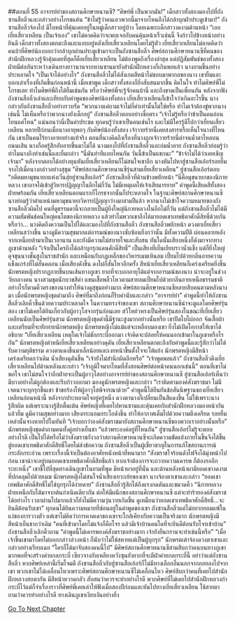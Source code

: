 ##ตอนที่ 55 อาจารย์ย่าของสถานศึกษาหนานซี?
“ศิษย์พี่ เป็นพวกมัน!”
เด็กสาวทั้งสองมองไปที่ถังซานสือลิ่วและกล่าวอย่างโกรธแค้น “ข้าไม่รู้ว่าคนเลวพวกนี้มาจากไหนถึงได้กล้าบุกฝ่าประตูเข้ามา!”
ถังซานสือลิ่วจ้องไป มีใบหน้าที่คุ้นเคยอยู่ในหมู่เด็กสาวอยู่บ้าง โดยเฉพาะเด็กสาวงดงามด้านหน้า
“เออ เยี่ยเสี่ยวเหลียน เป็นเจ้าเอง”
เขาไม่คาดคิดว่าจะพบเจอกับคนคุ้นหน้าเร็วเช่นนี้ จึงก้าวไปข้างหน้าอย่างยินดี
เด็กสาวทั้งสองตกตะลึงและแอบอยู่หลังเยี่ยเสี่ยวเหลียนโดยไม่รู้ตัว
เยี่ยเสี่ยวเหลียนไม่คาดคิดว่าคนบ้าที่ศิษย์น้องบอกว่ากล้าบุกผ่านประตูเข้ามาจะเป็นถังซานสือลิ่ว
ศิษย์สถานศึกษาหนานซีที่คนของสำนักฝึกหลวงรู้จักคุ้นเคยที่สุดก็คือเยี่ยเสี่ยวเหลียน ไม่ต้องพูดถึงเรื่องล่าสุด แค่ปฏิสัมพันธ์ของทั้งสองฝ่ายมีต่อกันระหว่างเดินทางยาวนานจากหานซานมายังสำนักฝึกหลวงก็เกินพอแล้ว
นางถามขึ้นอย่างประหลาดใจ “เป็นเจ้าได้อย่างไร”
ถังซานสือลิ่วไม่ได้สังเกตสีหน้าไม่ชอบมาพากลของนาง เขายิ้มและบอกเล่าเรื่องที่เกิดขึ้นก่อนหน้านี้
เมื่อเขาพูด เด็กสาวทั้งสองก็ยิ่งสับสนมากขึ้น คิดในใจ ทำไมศิษย์พี่ไม่โกรธเลย ทำไมศิษย์พี่ถึงได้ยิ้มเช่นกัน
หรือว่าศิษย์พี่จะรู้จักคนบ้านี่ และถึงขาดเป็นเพื่อนกัน
หลังจากฟังถังซานสือลิ่วเล่าและเทียบกับคำพูดของศิษย์น้องทั้งสอง เยี่ยเสี่ยวเหลียนก็เข้าใจว่าเกิดอะไรขึ้น นางกล่าวกับถังซานสือลิ่วอย่างรวบรัด “พวกนางแค่ถามเจ้าไม่กี่คำเท่านั้นไม่ใช่หรือ ทำไมเจ้าต้องขู่พวกนางเช่นนี้ ไม่เห็นหรือว่าพวกนางยังเด็กอยู่”
ถังซานสือลิ่วตอบอย่างซื่อตรง “เจ้าไม่รู้หรือว่าข้าเป็นคนอ่อนโยนแค่ไหน”
แน่นอนว่านี่เป็นคำประชด ทุกคนรู้ว่าเขาเป็นคนเช่นไร และไม่มีใครรู้ดีไปกว่าเยี่ยนเสี่ยวเหลียน หลายปีก่อนเมื่อนางอายุพอๆ กับศิษย์น้องทั้งสอง เจ้าวายร้ายนี่เคยสงสารหรือเห็นใจนางที่ไหนกัน เขาเป็นคนไร้ยางอายอย่างแท้จริง
ตอนที่นางคิดถึงเรื่องที่นางถูกเจ้าวายร้ายนี่ด่าจนน้ำตาไหลบนถนนเสิน นางก็อดรู้สึกอับอายขึ้นมาไม่ได้ นางมองไปที่ถังซานสือลิ่วและถ่มน้ำลาย
ถังซานสือลิ่วย่อมรู้ว่าทำไมนางถึงทำเช่นนี้และยิ้มกล่าว “นี่มันท่าทีแบบไหนกัน วันนี้ข้าเป็นแขกนะ”
“ข้าจำไม่ได้ว่าเคยเชิญเจ้ามา”
หลังจากตอบโต้อย่างหุนหันเยี่ยเสี่ยวเหลียนก็ไม่สนใจเขาอีก นางหันไปหาฮู่ซานสือเอ้อร์รอยยิ้มจางไปเมื่อนางกล่าวอย่างสุขุม “ศิษย์สถานศึกษาหนานซีรุ่นสามเยี่ยเสี่ยวเหลียน”
ฮู่ซานสือเอ้อร์ตอบ “อดีตมหามุขนายกแห่งเวิ่นสุ่ยฮู่ซานสือเอ้อร์”
ถังซานสือลิ่วที่ด้านข้างพยักหน้า “นี่คือมุขนายกของนิกายหลวง เขาอาจได้เข้าสู่วิหารปฏิญญาในอีกไม่กี่วัน ไม่มีเหตุผลให้เจ้าเสียมารยาท”
คำพูดนี้เสียดสีทั้งสองฝ่ายพร้อมกัน
เยี่ยเสี่ยวเหลียนตอนแรกก็โกรธจากนั้นก็ประหลาดใจ
ในฐานะศิษย์สถานศึกษาหนานซี นางย่อมรู้ว่าตำแหน่งมหามุขนายกวิหารปฏิญญาว่างมาสามปีแล้ว หากนางไม่เข้าใจความหมายของถังซานสือลิ่วผิดไป คนที่ดูธรรมดานี้จะกลายเป็นผู้ยิ่งใหญ่นิกายหลวงในอีกไม่กี่วัน แต่ถังซานสือลิ่วไม่ได้มีความสัมพันธ์คนใหญ่คนโตของนิกายหลวง แล้วทำไมพวกเขาถึงได้มายอดเขาเทพธิดาศักดิ์สิทธิ์ด้วยกัน หรือว่า...
นางคิดถึงความเป็นไปได้และมองไปที่ถังซานสือลิ่ว
ถังซานสือลิ่วพยักหน้า
ดวงตาเยี่ยเสี่ยวเหลียนสว่างขึ้น นางดูมีความสุขมากแต่อารมณ์ของนางซับซ้อนยิ่งกว่านั้น
มีทั้งความปีติ ผ่อนคลายหลังจากเหนื่อยล้ามาเป็นเวลานาน และยังมีความไม่สบายใจและสับสน
ทันใดนั้นเสียงหนึ่งก็ดังมาจากทางภูเขาด้านหลัง
“เจ้าเป็นใครถึงได้กล้าบุกรุกแดนศักดิ์สิทธิ์”
เป็นเสียงที่เย็นเยียบราวน้ำแข็ง แต่ก็ยิ่งใหญ่ดุจขุนนางชั้นสูงในราชสำนัก และเหมือนกับกฎเหล็กของวิหารเมฆเหินลม เปี่ยมไปด้วยกลิ่นอายความแข็งแกร่งที่ไม่สั่นคลอน
เมื่อเสียงดังขึ้น ดงไผ่ก็สั่นไหวอีกครั้ง สีหน้าเยี่ยเสี่ยวเหลียนก็เคร่งเครียดยิ่งขึ้น
นักพรตหญิงปรากฏกายขึ้นบนเส้นทางภูเขา ยากที่จะบอกอายุได้แต่จากอารมณ์ของนาง น่าจะอยู่ในช่วงวัยกลางคน
นางสวมชุดนักบวชสีดำ แขนเสื้อพลิ้วไหวตามสายลมเปี่ยมไปด้วยกลิ่นอายเหนือธรรมชาติ อย่างไรก็ตามคิ้วตรงของนางทำให้นางดูสุขุมอย่างมาก
ศิษย์สถานศึกษาหนานซีหลายสิบคนตามหลังนางมา
เมื่อนักพรตหญิงชุดดำมาถึง ศิษย์ที่มาถึงก่อนก็รีบคำนับและกล่าว “อาจารย์ย่า”
คำพูดนี้ทำให้ถังซานสือลิ่วเลิกคิ้วขึ้นด้วยความประหลาดใจ
ในความทรงจำของเขา สถานศึกษาหนานซีน่าจะดูแลโดยศิษย์รุ่นสอง เขาไม่เคยได้ยินเกี่ยวกับผู้อาวุโสจากรุ่นก่อนเลย
สวีโหย่วหรงเป็นศิษย์รุ่นสองในขณะที่เยี่ยเสี่ยวเหลียนนับเป็นศิษย์รุ่นสาม
นักพรตหญิงชุดดำนี้มีฐานะสูงมากอย่างนั้นหรือ
เขาปัดใบไผ่ออก จัดเสื้อผ้าและเตรียมที่จะทักทายนักพรตหญิง
นักพรตหญิงไม่แม้แต่จะเหลือบมองเขา ยิ่งไม่เปิดโอกาสให้เขาได้อธิบาย
“เยี่ยเสี่ยวเหลียน เหตุใดเจ้าไม่ชักกระบี่ออกมา เจ้าคิดจะปล่อยให้คนนอกเข้ามาในภูเขาหรือไรกัน”
นักพรตหญิงตำหนิเยี่ยเสี่ยวเหลียนอย่างดุดัน
เยี่ยเสี่ยวเหลียนตกตะลึงกับคำพูดนี้และรู้สึกว่าไม่ได้รับความยุติธรรม ดวงตาแดงขึ้นมาเล็กน้อยและเงยหน้าขึ้นตั้งใจจะโต้แย้ง
นักพรตหญิงมีสีหน้าเคร่งเครียดกว่าเดิม น้ำเสียงดุดันขึ้น “เจ้ายังไม่สำนึกผิดอีกหรือ”
“เจ้าพูดพอแล้ว”
ถังซานสือลิ่วดึงเยี่ยเสี่ยวเหลียนไปด้านหลังและกล่าว “เจ้าภูมิใจมากไหมที่สั่งสอนศิษย์ต่อหน้าคนนอกเช่นนี้”
ตอนที่เขาไม่พอใจ เขาไม่สนใจว่าอีกฝ่ายจะเป็นผู้อาวุโสอย่างอาจารย์ย่าของสถานศึกษาหนานซี
ฮู่ซานสือเอ้อร์เห็นว่ามีบางอย่างไม่ถูกต้องและรีบก้าวออกมา มองดูนักพรตหญิงและกล่าว “เราติดตามองค์สังฆราชมา ไม่มีเจตนาจะบุกรุกขึ้นเขา ข้าขอร้องให้ผู้อาวุโสพิจารณาด้วย”
คำพูดนี้ได้ยืนยันข้อสันนิษฐานของเยี่ยเสี่ยวเหลียนก่อนหน้านี้ หลังจากประหลาดใจอยู่ครู่หนึ่ง ดวงตานางก็เปลี่ยนเป็นสีแดงขึ้น ไม่ใช่เพราะนางรู้สึกผิด แต่เพราะนางรู้สึกตื่นเต้น
ศิษย์หญิงที่เคยไปหานซานและคุ้นเคยกับสำนักฝึกหลวงมองหน้ากันแล้วยิ้ม ดูมีความสุขอย่างมาก
เสียงกระแอมกระไอดังขึ้น ทำให้อากาศเต็มไปด้วยความตึงเครียด รอยยิ้มเหล่านั้นจางหายไปในทันที
“เจ้าบอกว่าองค์สังฆราชมายังสถานศึกษาหนานซีของพวกเราอย่างนั้นหรือ”
นักพรตหญิงชุดดำถามคนทั้งคู่อย่างเย็นชา “แล้วพระองค์อยู่ที่ไหนกัน”
ฮู่ซานสือเอ้อร์ไม่รู้จะตอบอย่างไรดี เป็นไปได้หรือไม่ว่าสังฆราชกังวลว่าสถานศึกษาหนานซีจะเกิดความขัดแย้งภายในขึ้นจึงได้ขึ้นสู่ยอดเขาเทพธิดาศักดิ์สิทธิ์โดยไม่ส่งข้อความ
ถังซานสือลิ่วเป็นผู้เชี่ยวชาญในการแก้ไขสถานการณ์กระอักกระอ่วน เพราะเรื่องนี้จำเป็นต้องอาศัยหนังหน้าที่หนามาก
“สังฆราชใจร้อนดังไฟจึงได้มุ่งหน้าไปก่อน เขาน่าจะอยู่บนยอดเขาเทพธิดาศักดิ์สิทธิ์แล้ว หากเจ้าต้องการจะถวายความเคารพ ก็ต้องรออีกระยะหนึ่ง”
เขาชี้ไปที่สุดทางเดินภูเขาในยามที่พูด มีหน้าผาอยู่ที่นั่น และด้านหลังหน้าผามียอดเขางดงามที่ปกคลุมไปด้วยเมฆ
นักพรตหญิงไม่สนใจน้ำเสียงเยาะเย้ยของเขา นางจ้องตาเขาและกล่าว “ยอดเขาเทพธิดาศักดิ์สิทธิ์ไม่ใช่บุกรุกได้ง่ายดาย”
ถังซานสือลิ่วรู้สึกได้ถึงแรงกดดันและขมวดคิ้ว “นิกายหลวงฝ่ายเหนือกับใต้มาจากต้นกำเนิดเดียวกัน ต่อให้มีผนึกของสถานศึกษาหนานซี แต่จะทำร้ายองค์สังฆราชได้อย่างไร เวลาผ่านไปมากแล้วก็ยังไม่มีความวุ่นวายเกิดขึ้น ดูเหมือนว่ายอดเขาเทพธิดาศักดิ์สิทธิ์...จะยินดีต้อนรับเขา”
ทุกคนได้ยินความหมายที่ซ่อนอยู่ในคำพูดของเขา
ถังซานสือลิ่วแค่ไม่อยากยอมแพ้ในแง่ของการวางตัว แต่เขาไม่คิดว่าการคาดเดาของเขาจะใกล้เคียงกับความเป็นจริงมาก
นักพรตหญิงมีสีหน้าเย็นชากว่าเดิม “คนที่เข้ามาโดยไม่แจ้งก็คือโจร แล้วมีเจ้าบ้านคนใดที่จะยินดีต้อนรับโจรเข้าบ้าน”
ถังซานสือลิ่วเลิกคิ้วถาม “คำพูดนี้ไม่เคารพองค์สังฆราชอย่างมาก เจ้ายังยืนกรานจะทำเช่นนี้หรือ”
“เมื่อเจ้าขึ้นเขามาโดยไม่บอกกล่าวล่วงหน้า ก็นับว่าไม่ใช่สหายแต่เป็นผู้บุกรุก”
นักพรตเต๋าจ้องดวงตาเขาและกล่าวอย่างเรียบเฉย “ใครก็ได้มาจับสองคนนี้ไป”
มีศิษย์สถานศึกษาหนานซีสามสิบกว่าคนบนทางภูเขา มากพอที่จะสร้างค่ายกลกระบี่ เซียวจางกับเหลียงหวังซุนยังยากที่จะตีฝ่าค่ายกลกระบี่นี้ อย่าว่าแต่ถังซานสือลิ่ว
หากศิษย์เหล่านี้เริ่มโจมตี ถังซานสือลิ่วกับฮู่ซานสือเอ้อร์ก็ไม่มีทางเลือกอื่นนอกจากถอยลงไปจากเขา
พวกเขาไม่ได้เคลื่อนไหวเพราะศิษย์สถานศึกษาหนานซีไม่เคลื่อนไหว
ศิษย์สิบกว่าคนที่เคยไปสำนักฝึกหลวงสบตากัน มีสีหน้าหวาดกลัว สับสนว่าควรจะทำอย่างไรดี พวกศิษย์ที่ไม่เคยไปสำนักฝึกหลวงกำกระบี่ไว้แต่ก็จำเรื่องราวที่ศิษย์พี่เคยเล่าให้ฟังเมื่อสองปีก่อนและหันไปทางเยี่ยเสี่ยวเหลียน ใช้สายตาถามว่าควรทำอย่างไรดี
ทางเดินภูเขาเงียบงันอย่างยิ่ง


[Go To Next Chapter]( ./882.md)
